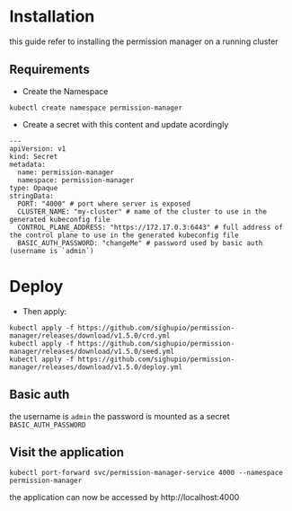 # Installation

this guide refer to installing the permission manager on a running cluster

## Requirements

- Create the Namespace

```
kubectl create namespace permission-manager
```
- Create a secret with this content and update acordingly

```
---
apiVersion: v1
kind: Secret
metadata:
  name: permission-manager
  namespace: permission-manager
type: Opaque
stringData:
  PORT: "4000" # port where server is exposed
  CLUSTER_NAME: "my-cluster" # name of the cluster to use in the generated kubeconfig file
  CONTROL_PLANE_ADDRESS: "https://172.17.0.3:6443" # full address of the control plane to use in the generated kubeconfig file
  BASIC_AUTH_PASSWORD: "changeMe" # password used by basic auth (username is `admin`)
```

# Deploy

- Then apply:
```
kubectl apply -f https://github.com/sighupio/permission-manager/releases/download/v1.5.0/crd.yml
kubectl apply -f https://github.com/sighupio/permission-manager/releases/download/v1.5.0/seed.yml
kubectl apply -f https://github.com/sighupio/permission-manager/releases/download/v1.5.0/deploy.yml
```

## Basic auth

the username is `admin` the password is mounted as a secret `BASIC_AUTH_PASSWORD`

## Visit the application

`kubectl port-forward svc/permission-manager-service 4000 --namespace permission-manager`

the application can now be accessed by http://localhost:4000
